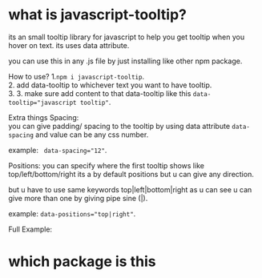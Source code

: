 # what is javascript-tooltip?

its an small tooltip library for javascript to help you get tooltip when you hover on text. its uses data attribute.

you can use this in any .js file by just installing like other npm package.

How to use? 1.`npm i javascript-tooltip`.  
2. add data-tooltip to whichever text you want to have tooltip.  
3. 3. make sure add content to that data-tooltip like this `data-tooltip="javascript tooltip"`.  



Extra things
Spacing:  
you can give padding/ spacing to the tooltip by using data attribute `data-spacing` and value can be any css number.  

example: ` data-spacing="12"`.  

Positions:
you can specify where the first tooltip shows like top/left/bottom/right its a by default positions but u can give any direction.  

but u have to use same keywords top|left|bottom|right as u can see u can give more than one by giving pipe sine (|).  

example: `data-positions="top|right"`.  

Full Example:


 <h1
    data-spacing="12"
    data-positions="top|right"
    data-tooltip="javascript tooltip"
 >
 which package is this
 </h1>